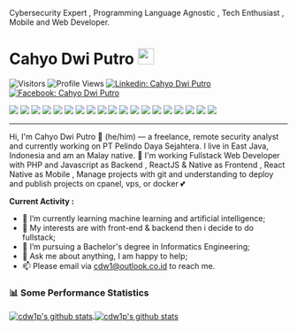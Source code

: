 Cybersecurity Expert , Programming Language Agnostic , Tech Enthusiast , Mobile and Web Developer.

# Cahyo Dwi Putro <img src="https://github.com/TheDudeThatCode/TheDudeThatCode/blob/master/Assets/Hi.gif" width="29px">

![Visitors](https://visitor-badge.laobi.icu/badge?page_id=cdw1p&color=blue)
![Profile Views](https://komarev.com/ghpvc/?username=cdw1p)
[![Linkedin: Cahyo Dwi Putro](https://img.shields.io/badge/-Cahyo%20Dwi%20Putro-blue?style=flat-square&logo=Linkedin&logoColor=white&link=https://www.linkedin.com/in/cdw1p/)](https://www.linkedin.com/in/cdw1p/)
[![Facebook: Cahyo Dwi Putro](https://img.shields.io/badge/-Cahyo%20Dwi%20Putro-blue?style=flat-square&logo=Facebook&logoColor=white&link=https://www.facebook.com/cdw1p/)](https://www.facebook.com/cdw1p/)

<p align="left">
<img src="https://img.icons8.com/color/35/000000/nodejs.png"/>
<img src="https://img.icons8.com/color/35/000000/python.png"/>
<img src="https://img.icons8.com/color/35/000000/javascript.png"/>
<img src="https://img.icons8.com/35/officel/php-logo.png"/>
<img src="https://img.icons8.com/color/35/000000/react-native.png"/>
<img src="https://img.icons8.com/color/35/000000/firebase.png"/>
<img src="https://img.icons8.com/color/35/000000/sql.png"/>
<img src="https://img.icons8.com/color/35/000000/mongodb.png"/>
<img src="https://img.icons8.com/color/35/000000/selenium-test-automation.png"/>
<img src="https://img.icons8.com/color/35/000000/bot.png"/>
<img src="https://img.icons8.com/color/35/000000/heroku.png"/>
<img src="https://img.icons8.com/color/35/000000/docker.png"/>
<img src="https://img.icons8.com/color/35/000000/wordpress.png"/>
<img src="https://img.icons8.com/color/35/000000/joomla.png"/>
<img src="https://img.icons8.com/color/35/000000/git.png"/>
<img src="https://img.icons8.com/color/35/000000/office-365.png"/>
<img src="https://img.icons8.com/color/35/000000/windows-10.png"/>
<img src="https://img.icons8.com/color/35/000000/linux.png"/>
<img src="https://img.icons8.com/color/35/000000/visual-studio-code-2019.png"/>
</p>

----

Hi, I'm Cahyo Dwi Putro 👨 (he/him) — a freelance, remote security analyst and currently working on PT Pelindo Daya Sejahtera. I live in East Java, Indonesia and am an Malay native. 🙌 I'm working Fullstack Web Developer with PHP and Javascript as Backend , ReactJS & Native as Frontend , React Native as Mobile , Manage projects with git and understanding to deploy and publish projects on cpanel, vps, or docker 💕

**Current Activity :**

- 📖 I’m currently learning machine learning and artificial intelligence;
- 🤔 My interests are with front-end & backend then i decide to do fullstack;
- 💼 I’m pursuing a Bachelor's degree in Informatics Engineering;
- 💬 Ask me about anything, I am happy to help;
- 📫 Please email via cdw1@outlook.co.id to reach me.

### 📊 Some Performance Statistics

<a href="https://github.com/cdw1p/">
  <img align="center" src="https://github-readme-stats.vercel.app/api/top-langs/?username=cdw1p&layout=compact" alt="cdw1p's github stats" />
</a>
<a href="https://github.com/cdw1p/">
  <img align="center" src="https://github-readme-stats.vercel.app/api?username=cdw1p&hide=issues&count_private=true&show_icons=true" alt="cdw1p's github stats" />
</a>
